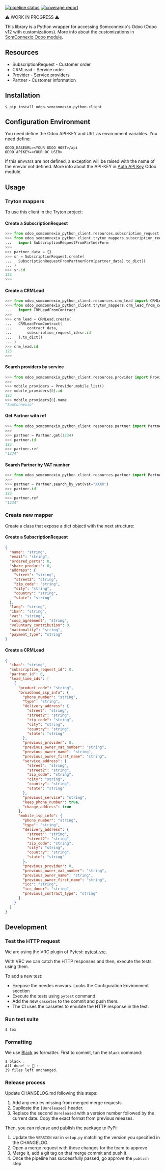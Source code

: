 [![pipeline status](https://gitlab.com/coopdevs/odoo-somconnexio-python-client/badges/master/pipeline.svg)](https://gitlab.com/coopdevs/odoo-somconnexio-python-client/commits/master)
[![coverage report](https://gitlab.com/coopdevs/odoo-somconnexio-python-client/badges/master/coverage.svg)](https://gitlab.com/coopdevs/odoo-somconnexio-python-client/commits/master)

:warning: WORK IN PROGRESS :warning:

This library is a Python wrapper for accessing Somconnexio's Odoo (Odoo v12 with customizations).
More info about the customizations in [SomConnexio Odoo module](https://gitlab.com/coopdevs/odoo-somconnexio).

## Resources

* SubscriptionRequest - Customer order
* CRMLead - Service order
* Provider - Service providers
* Partner - Customer information

## Installation

```commandline
$ pip install odoo-somconnexio-python-client
```

## Configuration Environment

You need define the Odoo API-KEY and URL as environment variables. You need define:

```
ODOO_BASEURL=<YOUR ODOO HOST>/api
ODOO_APIKEY=<YOUR OC USER>
```

If this envvars are not defined, a exception will be raised with the name of the envvar not defined.
More info about the API-KEY in [Auth API Key](https://github.com/OCA/server-auth/tree/12.0/auth_api_key) Odoo module.

## Usage

### Tryton mappers

To use this client in the Tryton project:

#### Create a SubscriptionRequest

```python
>>> from odoo_somconnexio_python_client.resources.subscription_request import SubscriptionRequest
>>> from odoo_somconnexio_python_client.tryton_mappers.subscription_request_from_partner_form \
...   import SubscriptionRequestFromPartnerForm
>>>
>>> partner_data = {}
>>> sr = SubscriptionRequest.create(
...   SubscriptionRequestFromPartnerForm(partner_data).to_dict()
... )
>>> sr.id
123
>>>
```

#### Create a CRMLead

```python
>>> from odoo_somconnexio_python_client.resources.crm_lead import CRMLead
>>> from odoo_somconnexio_python_client.tryton_mappers.crm_lead_from_contract \
...   import CRMLeadFromContract
>>>
>>> crm_lead = CRMLead.create(
...   CRMLeadFromContract(
...		  contract_data,
...		  subscription_request_id=sr.id
...   ).to_dict()
... )
>>> crm_lead.id
123
>>>
```

#### Search providers by service

```python
>>> from odoo_somconnexio_python_client.resources.provider import Provider
>>>
>>> mobile_providers = Provider.mobile_list()
>>> mobile_providers[0].id
123
>>> mobile_providers[0].name
"SomConnexió"
```

#### Get Partner with ref

```python
>>> from odoo_somconnexio_python_client.resources.partner import Partner
>>>
>>> partner = Partner.get(1234)
>>> partner.id
123
>>> partner.ref
"1234"
```

#### Search Partner by VAT number

```python
>>> from odoo_somconnexio_python_client.resources.partner import Partner
>>>
>>> partner = Partner.search_by_vat(vat="XXXX")
>>> partner.id
123
>>> partner.ref
"1234"
```

### Create new mapper

Create a class that expose a dict objecti with the next structure:

#### Create a SubscriptionRequest

```json
{
  "name": "string",
  "email": "string",
  "ordered_parts": 0,
  "share_product": 0,
  "address": {
    "street": "string",
    "street2": "string",
    "zip_code": "string",
    "city": "string",
    "country": "string",
    "state": "string"
  },
  "lang": "string",
  "iban": "string",
  "vat": "string",
  "coop_agreement": "string",
  "voluntary_contribution": 0,
  "nationality": "string",
  "payment_type": "string"
}
```

#### Create a CRMLead

```json
{
  "iban": "string",
  "subscription_request_id": 0,
  "partner_id": 0,
  "lead_line_ids": [
    {
      "product_code": "string",
      "broadband_isp_info": {
        "phone_number": "string",
        "type": "string",
        "delivery_address": {
          "street": "string",
          "street2": "string",
          "zip_code": "string",
          "city": "string",
          "country": "string",
          "state": "string"
        },
        "previous_provider": 0,
        "previous_owner_vat_number": "string",
        "previous_owner_name": "string",
        "previous_owner_first_name": "string",
        "service_address": {
          "street": "string",
          "street2": "string",
          "zip_code": "string",
          "city": "string",
          "country": "string",
          "state": "string"
        },
        "previous_service": "string",
        "keep_phone_number": true,
        "change_address": true
      },
      "mobile_isp_info": {
        "phone_number": "string",
        "type": "string",
        "delivery_address": {
          "street": "string",
          "street2": "string",
          "zip_code": "string",
          "city": "string",
          "country": "string",
          "state": "string"
        },
        "previous_provider": 0,
        "previous_owner_vat_number": "string",
        "previous_owner_name": "string",
        "previous_owner_first_name": "string",
        "icc": "string",
        "icc_donor": "string",
        "previous_contract_type": "string"
      }
    }
  ]
}
```

## Development

### Test the HTTP request

We are using the VRC plugin of Pytest: [pytest-vrc](https://pytest-vcr.readthedocs.io/).

With VRC we can catch the HTTP responses and then, execute the tests using them.

To add a new test:

* Exepose the needes envvars. Looks the Configuration Environment secction
* Execute the tests using `pytest` command.
* Add the new `cassetes` to the commit and push them.
* The CI uses the cassetes to emulate the HTTP response in the test.

### Run test suite

```commandline
$ tox
```
### Formatting

We use [Black](https://github.com/psf/black) as formatter.
First to commit, tun the `black` command:

```commandline
$ black .
All done! ✨ 🍰 ✨
29 files left unchanged.
```

### Release process

Update CHANGELOG.md following this steps:

1. Add any entries missing from merged merge requests.
1. Duplicate the `[Unreleased]` header.
1. Replace the second `Unreleased` with a version number followed by the current date. Copy the exact format from previous releases.

Then, you can release and publish the package to PyPi:

1. Update the `VERSION` var in `setup.py` matching the version you specified in the CHANGELOG.
1. Open a merge request with these changes for the team to approve
1. Merge it, add a git tag on that merge commit and push it.
1. Once the pipeline has successfully passed, go approve the `publish` step.

